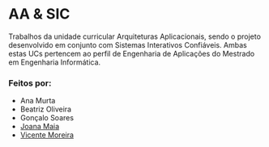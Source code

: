 # **AA & SIC**

Trabalhos da unidade curricular Arquiteturas Aplicacionais, sendo o projeto desenvolvido em conjunto com Sistemas Interativos Confiáveis.
Ambas estas UCs pertencem ao perfil de Engenharia de Aplicações do Mestrado em Engenharia Informática.


### **Feitos por:**
- Ana Murta
- Beatriz Oliveira
- Gonçalo Soares 
- [Joana Maia](https://github.com/marshaia)
- [Vicente Moreira](https://github.com/VicShadow)

